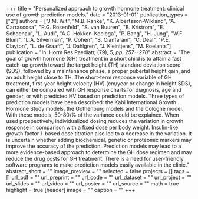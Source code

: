 +++
title = "Personalized approach to growth hormone treatment: clinical use of growth prediction models."
date = "2013-01-01"
publication_types = ["2"]
authors = ["J.M. Wit", "M.B. Ranke", "K. Albertsson-Wikland", "A. Carrascosa", "R.G. Rosenfeld", "S. van Buuren", "B. Kristrom", "E. Schoenau", "L. Audi", "A.C. Hokken-Koelega", "P. Bang", "H. Jung", "W.F. Blum", "L.A. Silverman", "P. Cohen", "S. Cianfarani", "C. Deal", "P.E. Clayton", "L. de Graaff", "J. Dahlgren", "J. Kleintjens", "M. Roelants"]
publication = "In: Horm Res Paediatr, (79), 5, _pp. 257--270_"
abstract = "The goal of growth hormone (GH) treatment in a short child is to attain a fast catch-up growth toward the target height (TH) standard deviation score (SDS), followed by a maintenance phase, a proper pubertal height gain, and an adult height close to TH. The short-term response variable of GH treatment, first-year height velocity (HV) (cm/year or change in height SDS), can either be compared with GH response charts for diagnosis, age and gender, or with predicted HV based on prediction models. Three types of prediction models have been described: the Kabi International Growth Hormone Study models, the Gothenburg models and the Cologne model. With these models, 50-80\\% of the variance could be explained. When used prospectively, individualized dosing reduces the variation in growth response in comparison with a fixed dose per body weight. Insulin-like growth factor-I-based dose titration also led to a decrease in the variation. It is uncertain whether adding biochemical, genetic or proteomic markers may improve the accuracy of the prediction. Prediction models may lead to a more evidence-based approach to determine the GH dose regimen and may reduce the drug costs for GH treatment. There is a need for user-friendly software programs to make prediction models easily available in the clinic."
abstract_short = ""
image_preview = ""
selected = false
projects = []
tags = []
url_pdf = ""
url_preprint = ""
url_code = ""
url_dataset = ""
url_project = ""
url_slides = ""
url_video = ""
url_poster = ""
url_source = ""
math = true
highlight = true
[header]
image = ""
caption = ""
+++
